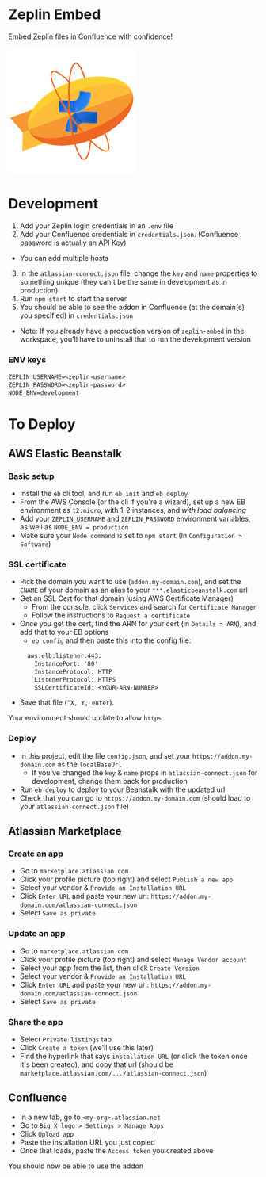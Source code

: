 # Zeplin Embed 

Embed Zeplin files in Confluence with confidence!

![Logo](assets/addon-icon.png)


# Development
1. Add your Zeplin login credentials in an `.env` file
2. Add your Confluence credentials in `credentials.json`. (Confluence password is actually an [API Key](https://confluence.atlassian.com/x/Vo71Nw?_ga=2.73540242.1265157353.1559581961-1384803140.1559251930))
  - You can add multiple hosts

3. In the `atlassian-connect.json` file, change the `key` and `name` properties to something unique (they can't be the same in development as in production)
4. Run `npm start` to start the server
5. You should be able to see the addon in Confluence (at the domain(s) you specified) in `credentials.json`
  
  - Note: If you already have a production version of `zeplin-embed` in the workspace, you'll have to uninstall that to run the development version

### ENV keys
```
ZEPLIN_USERNAME=<zeplin-username>
ZEPLIN_PASSWORD=<zeplin-password>
NODE_ENV=development
```


# To Deploy
## AWS Elastic Beanstalk
### Basic setup
- Install the `eb` cli tool, and run `eb init` and `eb deploy`
- From the AWS Console (or the cli if you're a wizard), set up a new EB environment as `t2.micro`, with 1-2 instances, and _with load balancing_
- Add your `ZEPLIN_USERNAME` and `ZEPLIN_PASSWORD` environment variables, as well as `NODE_ENV = production`
- Make sure your `Node command` is set to `npm start` (In `Configuration > Software`)

### SSL certificate
- Pick the domain you want to use (`addon.my-domain.com`), and set the `CNAME` of your domain as an alias to your `***.elasticbeanstalk.com` url
- Get an SSL Cert for that domain (using AWS Certificate Manager)
  - From the console, click `Services` and search for `Certificate Manager`
  - Follow the instructions to `Request a certificate`
- Once you get the cert, find the ARN for your cert (in `Details > ARN`), and add that to your EB options
  - `eb config` and then paste this into the config file:
  ```
    aws:elb:listener:443:
      InstancePort: '80'
      InstanceProtocol: HTTP
      ListenerProtocol: HTTPS
      SSLCertificateId: <YOUR-ARN-NUMBER>
    ```
- Save that file (`^X, Y, enter`).

Your environment should update to allow `https`

### Deploy
- In this project, edit the file `config.json`, and set your `https://addon.my-domain.com` as the `localBaseUrl`
  - If you've changed the `key` & `name` props in `atlassian-connect.json` for development, change them back for production
- Run `eb deploy` to deploy to your Beanstalk with the updated url
- Check that you can go to `https://addon.my-domain.com` (should load to your `atlassian-connect.json` file)

## Atlassian Marketplace
### Create an app
- Go to `marketplace.atlassian.com`
- Click your profile picture (top right) and select `Publish a new app`
- Select your vendor & `Provide an Installation URL`
- Click `Enter URL` and paste your new url: `https://addon.my-domain.com/atlassian-connect.json`
- Select `Save as private`

### Update an app 
- Go to `marketplace.atlassian.com`
- Click your profile picture (top right) and select `Manage Vendor account`
- Select your app from the list, then click `Create Version`
- Select your vendor & `Provide an Installation URL`
- Click `Enter URL` and paste your new url: `https://addon.my-domain.com/atlassian-connect.json`
- Select `Save as private`
  
### Share the app
- Select `Private listings` tab
- Click `Create a token` (we'll use this later)
- Find the hyperlink that says `installation URL` (or click the token once it's been created), and copy that url (should be `marketplace.atlassian.com/.../atlassian-connect.json`)

## Confluence
- In a new tab, go to `<my-org>.atlassian.net`
- Go to `Big X logo > Settings > Manage Apps`
- Click `Upload app`
- Paste the installation URL you just copied
- Once that loads, paste the `Access token` you created above

You should now be able to use the addon
